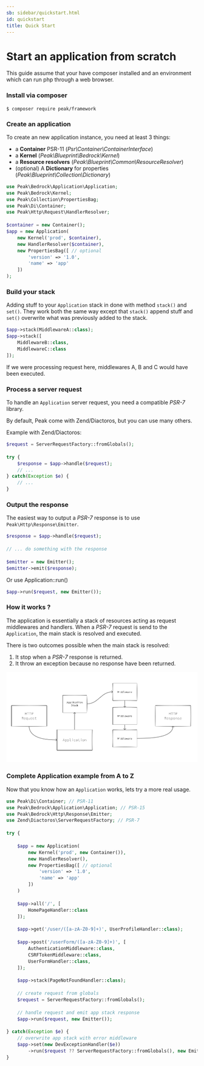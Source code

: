 ```yaml
---
sb: sidebar/quickstart.html
id: quickstart
title: Quick Start
---
```


# Start an application from scratch
This guide assume that your have composer installed and an environment which can run php through a web browser.

### Install via composer

```
$ composer require peak/framework
```

### Create an application

To create an new application instance, you need at least 3 things:

 - a **Container** PSR-11 (*Psr\Container\ContainerInterface*)
 - a **Kernel** (*Peak\Blueprint\Bedrock\Kernel*) 
 - a **Resource resolvers** (*Peak\Blueprint\Common\ResourceResolver*)
 - (optional) A **Dictionary** for properties (*Peak\Blueprint\Collection\Dictionary*)

```php
use Peak\Bedrock\Application\Application;
use Peak\Bedrock\Kernel;
use Peak\Collection\PropertiesBag;
use Peak\Di\Container;
use Peak\Http\Request\HandlerResolver;

$container = new Container();
$app = new Application(
    new Kernel('prod', $container),
    new HandlerResolver($container),
    new PropertiesBag([ // optional
        'version' => '1.0',
        'name' => 'app'
    ])
);
```

### Build your stack

Adding stuff to your `Application` stack in done with method `stack()` and `set()`.
They work both the same way except that `stack()` append stuff and  `set()` overwrite what was previously added to the stack.

```php
$app->stack(MiddlewareA::class);
$app->stack([
    MiddlewareB::class, 
    MiddlewareC::class
]);
```
If we were processing request here, middlewares A, B and C would have been executed.

### Process a server request 

To handle an `Application` server request, you need a compatible *PSR-7* library. 

By default, Peak come with Zend/Diactoros, but you can use many others.

Example with Zend/Diactoros:
```php
$request = ServerRequestFactory::fromGlobals();

try {
    $response = $app->handle($request);
    // ...
} catch(Exception $e) {
    // ...
}
```

### Output the response

The easiest way to output a *PSR-7* response is to use `Peak\Http\Response\Emitter`.

```php
$response = $app->handle($request);

// ... do something with the response

$emitter = new Emitter();
$emitter->emit($response);
```

Or use Application::run()

```php
$app->run($request, new Emitter());
```


### How it works ?

The application is essentially a stack of resources acting as request middlewares and handlers. 
When a *PSR-7* request is send to the `Application`, the main stack is resolved and executed. 

There is two outcomes possible when the main stack is resolved:
1. It stop when a *PSR-7* response is returned.
2. It throw an exception because no response have been returned.

<img src="https://raw.githubusercontent.com/peakphp/docs/master/_pencils/request_response_flow.png" alt="Peak">


### Complete Application example from A to Z

Now that you know how an `Application` works, lets try a more real usage. 

```php
use Peak\Di\Container; // PSR-11
use Peak\Bedrock\Application\Application; // PSR-15
use Peak\Bedrock\Http\Response\Emitter;
use Zend\Diactoros\ServerRequestFactory; // PSR-7

try {

    $app = new Application(
        new Kernel('prod', new Container()),
        new HandlerResolver(),
        new PropertiesBag([ // optional
            'version' => '1.0', 
            'name' => 'app'
        ]) 
    )
    
    $app->all('/', [
        HomePageHandler::class
    ]);
    
    $app->get('/user/([a-zA-Z0-9]+)', UserProfileHandler::class);
    
    $app->post('/userForm/([a-zA-Z0-9]+)', [
        AuthenticationMiddleware::class,
        CSRFTokenMiddleware::class,
        UserFormHandler::class,
    ]);
    
    $app->stack(PageNotFoundHandler::class);

    // create request from globals
    $request = ServerRequestFactory::fromGlobals();
    
    // handle request and emit app stack response
    $app->run($request, new Emitter());
    
} catch(Exception $e) {
    // overwrite app stack with error middleware
    $app->set(new DevExceptionHandler($e))
        ->run($request ?? ServerRequestFactory::fromGlobals(), new Emitter());
}
```
    




